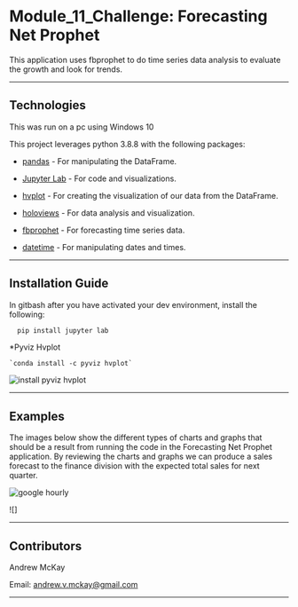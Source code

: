 # Module_11_Challenge: Forecasting Net Prophet

This application uses fbprophet to do time series data analysis to evaluate the growth and look for trends.

---

## Technologies


This was run on a pc using Windows 10

This project leverages python 3.8.8 with the following packages:


* [pandas](https://pandas.pydata.org/docs) - For manipulating the DataFrame.

* [Jupyter Lab](https://jupyterlab.readthedocs.io.en/stable) - For code and visualizations.

* [hvplot](https://hvplot.holoviz.org/user_guide/Introduction.html) - For creating the visualization of our data from the DataFrame.

* [holoviews](https://holoviews.org/getting_started/Introduction.html) - For data analysis and visualization.

* [fbprophet](https://facebook.github.io/prophet/) - For forecasting time series data.

* [datetime](https://docs.python.org/3/library/datetime.html) - For manipulating dates and times.

---

## Installation Guide

In gitbash after you have activated your dev environment, install the following:

```python
  pip install jupyter lab
```

*Pyviz Hvplot

    `conda install -c pyviz hvplot`
    
![install pyviz hvplot](https://github.com/mckayav3/Module_11_Challenge/blob/main/Forecasting%20Net%20Prophet/images/install_pyviz_hvplot.JPG)


---

## Examples

The images below show the different types of charts and graphs that should be a result from running the code in the Forecasting Net Prophet application. By reviewing the charts and graphs we can produce a sales forecast to the finance division with the expected total sales for next quarter.


![google hourly](https://github.com/mckayav3/Module_11_Challenge/blob/main/Forecasting%20Net%20Prophet/images/google_hourly.JPG)


![]

---

## Contributors

Andrew McKay

Email: andrew.v.mckay@gmail.com

---